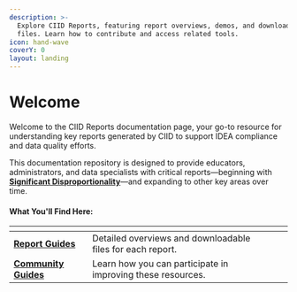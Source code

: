 ```yaml
---
description: >-
  Explore CIID Reports, featuring report overviews, demos, and downloadable
  files. Learn how to contribute and access related tools.
icon: hand-wave
coverY: 0
layout: landing
---
```


# Welcome

Welcome to the CIID Reports documentation page, your go-to resource for understanding key reports generated by CIID to support IDEA compliance and data quality efforts.

This documentation repository is designed to provide educators, administrators, and data specialists with critical reports—beginning with [**Significant Disproportionality**](report-guides/significant-disproportionality/setup-guide.md)—and expanding to other key areas over time.

#### What You'll Find Here:

<table data-view="cards"><thead><tr><th></th><th></th><th></th><th data-hidden data-card-cover data-type="files"></th></tr></thead><tbody><tr><td><a href="broken-reference"><strong>Report Guides</strong></a></td><td>Detailed overviews and downloadable files for each report.</td><td></td><td></td></tr><tr><td><a href="broken-reference"><strong>Community Guides</strong></a></td><td>Learn how you can participate in improving these resources.</td><td></td><td></td></tr></tbody></table>
